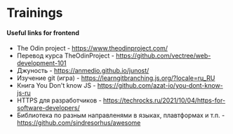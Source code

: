 # Trainings
#### Useful links for frontend

- The Odin project - <https://www.theodinproject.com/>
- Перевод курса TheOdinProject - <https://github.com/vectree/web-development-101>
- Джуность - <https://anmedio.github.io/junost/>
- Изучение git (игра) - https://learngitbranching.js.org/?locale=ru_RU
- Книга You Don't know JS - https://github.com/azat-io/you-dont-know-js-ru
- HTTPS для разработчиков - https://techrocks.ru/2021/10/04/https-for-software-developers/
- Библиотека по разным направленями в языках, плавтформах и т.п. - https://github.com/sindresorhus/awesome
